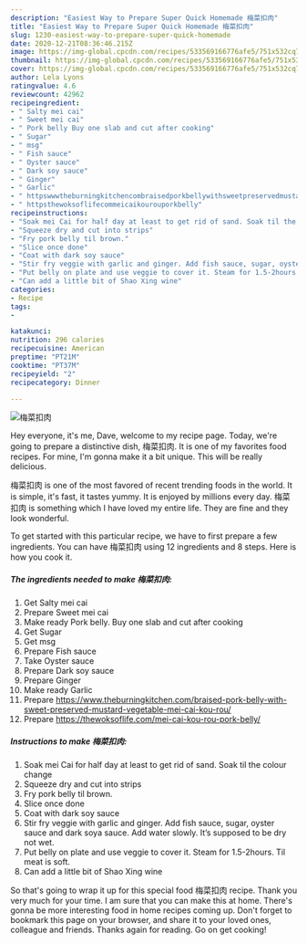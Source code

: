 ```yaml
---
description: "Easiest Way to Prepare Super Quick Homemade 梅菜扣肉"
title: "Easiest Way to Prepare Super Quick Homemade 梅菜扣肉"
slug: 1230-easiest-way-to-prepare-super-quick-homemade
date: 2020-12-21T08:36:46.215Z
image: https://img-global.cpcdn.com/recipes/533569166776afe5/751x532cq70/梅菜扣肉-recipe-main-photo.jpg
thumbnail: https://img-global.cpcdn.com/recipes/533569166776afe5/751x532cq70/梅菜扣肉-recipe-main-photo.jpg
cover: https://img-global.cpcdn.com/recipes/533569166776afe5/751x532cq70/梅菜扣肉-recipe-main-photo.jpg
author: Lela Lyons
ratingvalue: 4.6
reviewcount: 42962
recipeingredient:
- " Salty mei cai"
- " Sweet mei cai"
- " Pork belly Buy one slab and cut after cooking"
- " Sugar"
- " msg"
- " Fish sauce"
- " Oyster sauce"
- " Dark soy sauce"
- " Ginger"
- " Garlic"
- " httpswwwtheburningkitchencombraisedporkbellywithsweetpreservedmustardvegetablemeicaikourou"
- " httpsthewoksoflifecommeicaikourouporkbelly"
recipeinstructions:
- "Soak mei Cai for half day at least to get rid of sand. Soak til the colour change"
- "Squeeze dry and cut into strips"
- "Fry pork belly til brown."
- "Slice once done"
- "Coat with dark soy sauce"
- "Stir fry veggie with garlic and ginger. Add fish sauce, sugar, oyster sauce and dark soya sauce. Add water slowly. It’s supposed to be dry not wet."
- "Put belly on plate and use veggie to cover it. Steam for 1.5-2hours. Til meat is soft."
- "Can add a little bit of Shao Xing wine"
categories:
- Recipe
tags:
- 

katakunci:  
nutrition: 296 calories
recipecuisine: American
preptime: "PT21M"
cooktime: "PT37M"
recipeyield: "2"
recipecategory: Dinner

---
```



![梅菜扣肉](https://img-global.cpcdn.com/recipes/533569166776afe5/751x532cq70/梅菜扣肉-recipe-main-photo.jpg)

Hey everyone, it's me, Dave, welcome to my recipe page. Today, we're going to prepare a distinctive dish, 梅菜扣肉. It is one of my favorites food recipes. For mine, I'm gonna make it a bit unique. This will be really delicious.

梅菜扣肉 is one of the most favored of recent trending foods in the world. It is simple, it's fast, it tastes yummy. It is enjoyed by millions every day. 梅菜扣肉 is something which I have loved my entire life. They are fine and they look wonderful.




To get started with this particular recipe, we have to first prepare a few ingredients. You can have 梅菜扣肉 using 12 ingredients and 8 steps. Here is how you cook it.

<!--inarticleads1-->

##### The ingredients needed to make 梅菜扣肉:

1. Get  Salty mei cai
1. Prepare  Sweet mei cai
1. Make ready  Pork belly. Buy one slab and cut after cooking
1. Get  Sugar
1. Get  msg
1. Prepare  Fish sauce
1. Take  Oyster sauce
1. Prepare  Dark soy sauce
1. Prepare  Ginger
1. Make ready  Garlic
1. Prepare  https://www.theburningkitchen.com/braised-pork-belly-with-sweet-preserved-mustard-vegetable-mei-cai-kou-rou/
1. Prepare  https://thewoksoflife.com/mei-cai-kou-rou-pork-belly/




<!--inarticleads2-->

##### Instructions to make 梅菜扣肉:

1. Soak mei Cai for half day at least to get rid of sand. Soak til the colour change
1. Squeeze dry and cut into strips
1. Fry pork belly til brown.
1. Slice once done
1. Coat with dark soy sauce
1. Stir fry veggie with garlic and ginger. Add fish sauce, sugar, oyster sauce and dark soya sauce. Add water slowly. It’s supposed to be dry not wet.
1. Put belly on plate and use veggie to cover it. Steam for 1.5-2hours. Til meat is soft.
1. Can add a little bit of Shao Xing wine




So that's going to wrap it up for this special food 梅菜扣肉 recipe. Thank you very much for your time. I am sure that you can make this at home. There's gonna be more interesting food in home recipes coming up. Don't forget to bookmark this page on your browser, and share it to your loved ones, colleague and friends. Thanks again for reading. Go on get cooking!
